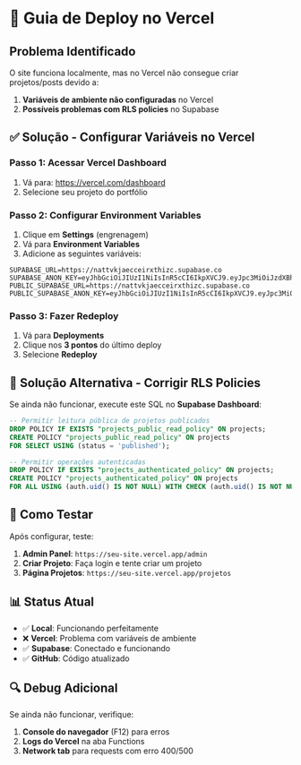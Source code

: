 # 🚀 Guia de Deploy no Vercel

## Problema Identificado
O site funciona localmente, mas no Vercel não consegue criar projetos/posts devido a:
1. **Variáveis de ambiente não configuradas** no Vercel
2. **Possíveis problemas com RLS policies** no Supabase

## ✅ Solução - Configurar Variáveis no Vercel

### Passo 1: Acessar Vercel Dashboard
1. Vá para: https://vercel.com/dashboard
2. Selecione seu projeto do portfólio

### Passo 2: Configurar Environment Variables
1. Clique em **Settings** (engrenagem)
2. Vá para **Environment Variables**
3. Adicione as seguintes variáveis:

```
SUPABASE_URL=https://nattvkjaecceirxthizc.supabase.co
SUPABASE_ANON_KEY=eyJhbGciOiJIUzI1NiIsInR5cCI6IkpXVCJ9.eyJpc3MiOiJzdXBhYmFzZSIsInJlZiI6Im5hdHR2a2phZWNjZWlyeHRoaXpjIiwicm9sZSI6ImFub24iLCJpYXQiOjE3NTY5MjM2NTMsImV4cCI6MjA3MjQ5OTY1M30.K6Nfu5oGeoo6bZyToBNWkBdA1CncXEjWIrSydlMU2WQ
PUBLIC_SUPABASE_URL=https://nattvkjaecceirxthizc.supabase.co
PUBLIC_SUPABASE_ANON_KEY=eyJhbGciOiJIUzI1NiIsInR5cCI6IkpXVCJ9.eyJpc3MiOiJzdXBhYmFzZSIsInJlZiI6Im5hdHR2a2phZWNjZWlyeHRoaXpjIiwicm9sZSI6ImFub24iLCJpYXQiOjE3NTY5MjM2NTMsImV4cCI6MjA3MjQ5OTY1M30.K6Nfu5oGeoo6bZyToBNWkBdA1CncXEjWIrSydlMU2WQ
```

### Passo 3: Fazer Redeploy
1. Vá para **Deployments**
2. Clique nos **3 pontos** do último deploy
3. Selecione **Redeploy**

## 🔧 Solução Alternativa - Corrigir RLS Policies

Se ainda não funcionar, execute este SQL no **Supabase Dashboard**:

```sql
-- Permitir leitura pública de projetos publicados
DROP POLICY IF EXISTS "projects_public_read_policy" ON projects;
CREATE POLICY "projects_public_read_policy" ON projects
FOR SELECT USING (status = 'published');

-- Permitir operações autenticadas
DROP POLICY IF EXISTS "projects_authenticated_policy" ON projects;
CREATE POLICY "projects_authenticated_policy" ON projects
FOR ALL USING (auth.uid() IS NOT NULL) WITH CHECK (auth.uid() IS NOT NULL);
```

## 🧪 Como Testar

Após configurar, teste:
1. **Admin Panel**: `https://seu-site.vercel.app/admin`
2. **Criar Projeto**: Faça login e tente criar um projeto
3. **Página Projetos**: `https://seu-site.vercel.app/projetos`

## 📊 Status Atual
- ✅ **Local**: Funcionando perfeitamente
- ❌ **Vercel**: Problema com variáveis de ambiente
- ✅ **Supabase**: Conectado e funcionando
- ✅ **GitHub**: Código atualizado

## 🔍 Debug Adicional

Se ainda não funcionar, verifique:
1. **Console do navegador** (F12) para erros
2. **Logs do Vercel** na aba Functions
3. **Network tab** para requests com erro 400/500
